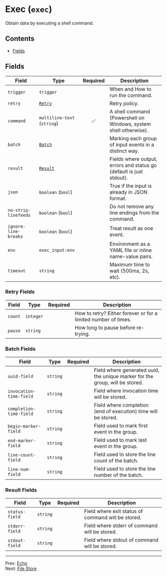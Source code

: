 # Exec (`exec`)

Obtain data by executing a shell command.


## Contents

- [Fields](#fields)




## Fields


| Field | Type | Required | Description |
|---|---|:---:|---|
| `trigger` | `trigger` |  | When and How to run the command. |
| `retry` | [`Retry`](#retry-fields) |  | Retry policy. |
| `command` | `multiline-text` (`string`) | ✅ | A shell command (Powershell on Windows, system shell otherwise). |
| `batch` | [`Batch`](#batch-fields) |  | Marking each group of input events in a distinct way. |
| `result` | [`Result`](#result-fields) |  | Fields where output, errors and status go (default is just stdout). |
| `json` | `boolean` (`bool`) |  | True if the input is already in JSON format. |
| `no-strip-linefeeds` | `boolean` (`bool`) |  | Do not remove any line endings from the command. |
| `ignore-line-breaks` | `boolean` (`bool`) |  | Treat result as one event. |
| `env` | `exec_input:env` |  | Environment as a YAML file or inline name-value pairs. |
| `timeout` | `string` |  | Maximum time to wait (500ms, 2s, etc). |





### Retry Fields

| Field | Type | Required | Description |
|---|---|:---:|---|
| `count` | `integer` |  | How to retry? Either forever or for a limited number of times. |
| `pause` | `string` |  | How long to pause before re-trying. |



### Batch Fields

| Field | Type | Required | Description |
|---|---|:---:|---|
| `uuid-field` | `string` |  | Field where generated uuid, the unique marker for the group, will be stored. |
| `invocation-time-field` | `string` |  | Field where invocation time will be stored. |
| `completion-time-field` | `string` |  | Field where completion (end of execution) time will be stored. |
| `begin-marker-field` | `string` |  | Field used to mark first event in the group. |
| `end-marker-field` | `string` |  | Field used to mark last event in the group. |
| `line-count-field` | `string` |  | Field used to store the line count of the batch. |
| `line-num-field` | `string` |  | Field used to store the line number of the batch. |



### Result Fields

| Field | Type | Required | Description |
|---|---|:---:|---|
| `status-field` | `string` |  | Field where exit status of command will be stored. |
| `stderr-field` | `string` |  | Field where stderr of command will be stored. |
| `stdout-field` | `string` |  | Field where stdout of command will be stored. |






---
Prev: [Echo](echo.md)  
Next: [File Store](file-store.md)  

